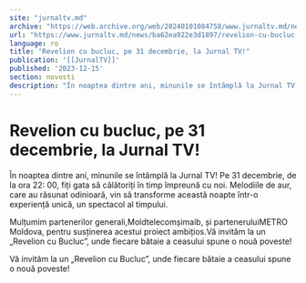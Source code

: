 ```yaml
---
site: "jurnaltv.md"
archive: "https://web.archive.org/web/20240101084758/www.jurnaltv.md/news/ba62ea922e3d1897/revelion-cu-bucluc-pe-31-decembrie-la-jurnal-tv.html"
url: "https://www.jurnaltv.md/news/ba62ea922e3d1897/revelion-cu-bucluc-pe-31-decembrie-la-jurnal-tv.html"
language: ro
title: "Revelion cu bucluc, pe 31 decembrie, la Jurnal TV!"
publication: '[[JurnalTV]]'
published: '2023-12-15'
section: novosti
description: "În noaptea dintre ani, minunile se întâmplă la Jurnal TV! Pe 31 decembrie, de la ora 22:00, fiți gata să călătoriți în timp împreună cu noi. Melodiile de aur, care au răsunat odinioară, vin să transforme această noapte într-o experiență unică, un spectacol al timpului."
---
```


# Revelion cu bucluc, pe 31 decembrie, la Jurnal TV!

În noaptea dintre ani, minunile se întâmplă la Jurnal TV! Pe 31 decembrie, de la ora 22: 00, fiți gata să călătoriți în timp împreună cu noi. Melodiile de aur, care au răsunat odinioară, vin să transforme această noapte într-o experiență unică, un spectacol al timpului.

Mulțumim partenerilor generali,Moldtelecomșimaib, și parteneruluiMETRO Moldova, pentru susținerea acestui proiect ambițios.Vă invităm la un „Revelion cu Bucluc”, unde fiecare bătaie a ceasului spune o nouă poveste!

Vă invităm la un „Revelion cu Bucluc”, unde fiecare bătaie a ceasului spune o nouă poveste!